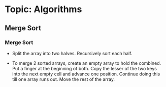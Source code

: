 # Topic: Algorithms
## Merge Sort
### Merge Sort
- Split the array into two halves. Recursively sort each half.

- To merge 2 sorted arrays, create an empty array to hold the combined. Put a finger
at the beginning of both. Copy the lesser of the two keys into the next empty cell and advance one position.
Continue doing this till one array runs out. Move the rest of the array.
